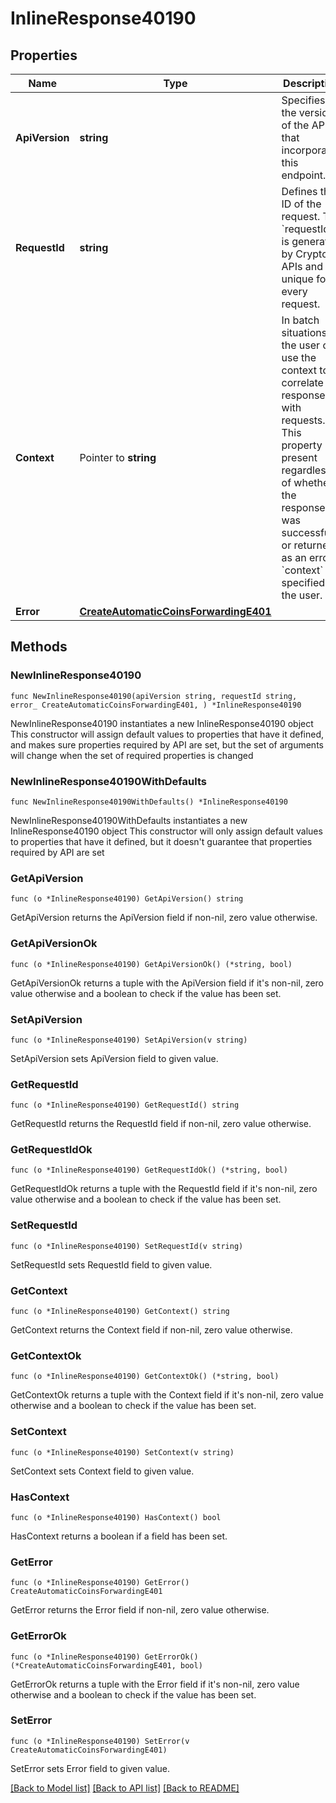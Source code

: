 # InlineResponse40190

## Properties

Name | Type | Description | Notes
------------ | ------------- | ------------- | -------------
**ApiVersion** | **string** | Specifies the version of the API that incorporates this endpoint. | 
**RequestId** | **string** | Defines the ID of the request. The &#x60;requestId&#x60; is generated by Crypto APIs and it&#39;s unique for every request. | 
**Context** | Pointer to **string** | In batch situations the user can use the context to correlate responses with requests. This property is present regardless of whether the response was successful or returned as an error. &#x60;context&#x60; is specified by the user. | [optional] 
**Error** | [**CreateAutomaticCoinsForwardingE401**](CreateAutomaticCoinsForwardingE401.md) |  | 

## Methods

### NewInlineResponse40190

`func NewInlineResponse40190(apiVersion string, requestId string, error_ CreateAutomaticCoinsForwardingE401, ) *InlineResponse40190`

NewInlineResponse40190 instantiates a new InlineResponse40190 object
This constructor will assign default values to properties that have it defined,
and makes sure properties required by API are set, but the set of arguments
will change when the set of required properties is changed

### NewInlineResponse40190WithDefaults

`func NewInlineResponse40190WithDefaults() *InlineResponse40190`

NewInlineResponse40190WithDefaults instantiates a new InlineResponse40190 object
This constructor will only assign default values to properties that have it defined,
but it doesn't guarantee that properties required by API are set

### GetApiVersion

`func (o *InlineResponse40190) GetApiVersion() string`

GetApiVersion returns the ApiVersion field if non-nil, zero value otherwise.

### GetApiVersionOk

`func (o *InlineResponse40190) GetApiVersionOk() (*string, bool)`

GetApiVersionOk returns a tuple with the ApiVersion field if it's non-nil, zero value otherwise
and a boolean to check if the value has been set.

### SetApiVersion

`func (o *InlineResponse40190) SetApiVersion(v string)`

SetApiVersion sets ApiVersion field to given value.


### GetRequestId

`func (o *InlineResponse40190) GetRequestId() string`

GetRequestId returns the RequestId field if non-nil, zero value otherwise.

### GetRequestIdOk

`func (o *InlineResponse40190) GetRequestIdOk() (*string, bool)`

GetRequestIdOk returns a tuple with the RequestId field if it's non-nil, zero value otherwise
and a boolean to check if the value has been set.

### SetRequestId

`func (o *InlineResponse40190) SetRequestId(v string)`

SetRequestId sets RequestId field to given value.


### GetContext

`func (o *InlineResponse40190) GetContext() string`

GetContext returns the Context field if non-nil, zero value otherwise.

### GetContextOk

`func (o *InlineResponse40190) GetContextOk() (*string, bool)`

GetContextOk returns a tuple with the Context field if it's non-nil, zero value otherwise
and a boolean to check if the value has been set.

### SetContext

`func (o *InlineResponse40190) SetContext(v string)`

SetContext sets Context field to given value.

### HasContext

`func (o *InlineResponse40190) HasContext() bool`

HasContext returns a boolean if a field has been set.

### GetError

`func (o *InlineResponse40190) GetError() CreateAutomaticCoinsForwardingE401`

GetError returns the Error field if non-nil, zero value otherwise.

### GetErrorOk

`func (o *InlineResponse40190) GetErrorOk() (*CreateAutomaticCoinsForwardingE401, bool)`

GetErrorOk returns a tuple with the Error field if it's non-nil, zero value otherwise
and a boolean to check if the value has been set.

### SetError

`func (o *InlineResponse40190) SetError(v CreateAutomaticCoinsForwardingE401)`

SetError sets Error field to given value.



[[Back to Model list]](../README.md#documentation-for-models) [[Back to API list]](../README.md#documentation-for-api-endpoints) [[Back to README]](../README.md)


